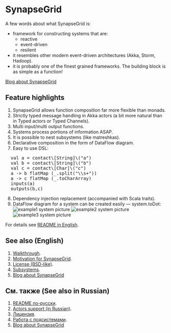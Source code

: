 SynapseGrid
===========

A few words about what SynapseGrid is:

- framework for constructing systems that are:
  - reactive
  - event-driven
  - resilent  
- it resembles other modern event-driven architectures (Akka, Storm, Hadoop).
- it is probably one of the finest grained frameworks. The building block is as simple as a function!

[Blog about SynapseGrid](http://synapse-grid.primetalk.ru/)

Feature highlights
------------------

1. SynapseGrid allows function composition far more flexible than monads.
2. Strictly typed message handling in Akka actors (a bit more natural than in Typed actors or Typed Channels).
3. Multi input/multi output functions.
4. Systems process portions of information ASAP.
5. It is possible to nest subsystems (like matreshkas).
6. Declarative composition in the form of DataFlow diagram.
7. Easy to use DSL:
<pre>
  val a = contact\[String]\("a")
  val b = contact\[String]\("b")
  val c = contact\[Char]\("c")
  a -> b flatMap (_.split("\\s+"))
  a -> c flatMap (_.toCharArray)
  inputs(a)
  outputs(b,c)
</pre>
8. Dependency injection replacement (accompanied with Scala traits).
9. DataFlow diagram for a system can be created easily — system.toDot:
![example1 system picture](docs/images/example1.png)
![example2 system picture](docs/images/example2.png)
![example3 system picture](docs/images/example3.png)

For details see [README in English](docs/README.EN.md).

See also (English)
--------
1. [Walkthrough](docs/README.EN.md).
2. [Motivation for SynapseGrid](docs/SpeechPortalMotivation.RU.md).
3. [License (BSD-like)](LICENSE.md).
4. [Subsystems](docs/Subsystems.EN.md).
5. [Blog about SynapseGrid](http://synapse-grid.primetalk.ru/)


См. также (See also in Russian)
---------
1. [README по-русски](docs/README.RU.md).
2. [Actors support (in Russian)](docs/Actors.RU.md).
3. [Лицензия](docs/LICENSE.RU.md).
4. [Работа с подсистемами](docs/Subsystems.RU.md).
5. [Blog about SynapseGrid](http://synapse-grid.primetalk.ru/)
